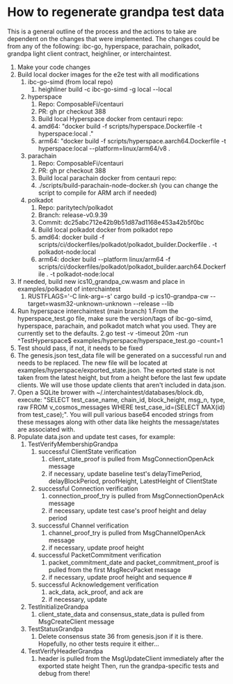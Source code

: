 # How to regenerate grandpa test data

This is a general outline of the process and the actions to take are dependent on the changes that were implemented. The changes could be from any of the following: ibc-go, hyperspace, parachain, polkadot, grandpa light client contract, heighliner, or interchaintest.

1. Make your code changes
2. Build local docker images for the e2e test with all modifications
	1. ibc-go-simd (from local repo)
		1. heighliner build -c ibc-go-simd -g local --local
	2. hyperspace
		1. Repo: ComposableFi/centauri
		2. PR: gh pr checkout 388
		3. Build local Hyperspace docker from centauri repo:
		4. amd64: "docker build -f scripts/hyperspace.Dockerfile -t hyperspace:local ."
		5. arm64: "docker build -f scripts/hyperspace.aarch64.Dockerfile -t hyperspace:local --platform=linux/arm64/v8 .
	3. parachain
		1. Repo: ComposableFi/centauri
		2. PR: gh pr checkout 388
		3. Build local parachain docker from centauri repo:
		4. ./scripts/build-parachain-node-docker.sh (you can change the script to compile for ARM arch if needed)
	4. polkadot
		1. Repo: paritytech/polkadot
		2. Branch: release-v0.9.39
		3. Commit: dc25abc712e42b9b51d87ad1168e453a42b5f0bc
		4. Build local polkadot docker from  polkadot repo
		5. amd64: docker build -f scripts/ci/dockerfiles/polkadot/polkadot_builder.Dockerfile . -t polkadot-node:local
		6. arm64: docker build --platform linux/arm64 -f scripts/ci/dockerfiles/polkadot/polkadot_builder.aarch64.Dockerfile . -t polkadot-node:local
3. If needed, build new ics10_grandpa_cw.wasm and place in examples/polkadot of interchaintest
	1. RUSTFLAGS='-C link-arg=-s' cargo build -p ics10-grandpa-cw --target=wasm32-unknown-unknown --release --lib
4. Run hyperspace interchaintest (main branch)
  1.From the hyperspace_test.go file, make sure the version/tags of ibc-go-simd, hyperspace, parachain, and polkadot match what you used. They are currently set to the defaults.
  2.go test -v -timeout 20m -run ^TestHyperspace$ examples/hyperspace/hyperspace_test.go -count=1
5. Test should pass, if not, it needs to be fixed
6. The genesis.json test_data file will be generated on a successful run and needs to be replaced. The new file will be located at examples/hyperspace/exported_state.json. The exported state is not taken from the latest height, but from a height before the last few update clients. We will use those update clients that aren't included in data.json.
7. Open a SQLite brower with ~/.interchaintest/databases/block.db, execute: "SELECT test_case_name, chain_id, block_height, msg_n, type, raw FROM v_cosmos_messages WHERE test_case_id=(SELECT MAX(id) from test_case);". You will pull various base64 encoded strings from these messages along with other data like heights the message/states are associated with.
8. Populate data.json and update test cases, for example:
	1. TestVerifyMembershipGrandpa
		1. successful ClientState verification
			1. client_state_proof is pulled from MsgConnectionOpenAck message
			2. if necessary, update baseline test's delayTimePeriod, delayBlockPeriod, proofHeight, LatestHeight of ClientState
		2. successful Connection verification
			1. connection_proof_try is pulled from MsgConnectionOpenAck message
			2. if necessary, update test case's proof height and delay period
		3. successful Channel verification
			1. channel_proof_try is pulled from MsgChannelOpenAck message
			2. if necessary, update proof height
		4. successful PacketCommitment verification
			1. packet_commitment_date and packet_commitment_proof is pulled from the first MsgRecvPacket message
			2. if necessary, update proof height and sequence #
		5. successful Acknowledgement verification
			1. ack_data, ack_proof, and ack are 
			2. if necessary, update
	2. TestInitializeGrandpa
		1. client_state_data and consensus_state_data is pulled from MsgCreateClient message
	3. TestStatusGrandpa
		1. Delete consensus state 36 from genesis.json if it is there. Hopefully, no other tests require it either...
	4. TestVerifyHeaderGrandpa
		1. header is pulled from the MsgUpdateClient immediately after the exported state height
Then, run the grandpa-specific tests and debug from there!
